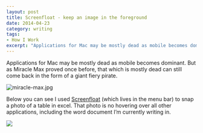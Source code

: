 ```yaml
---
layout: post
title: Screenfloat - keep an image in the foreground
date: 2014-04-23
category: writing
tags:
- How I Work
excerpt: "Applications for Mac may be mostly dead as mobile becomes dominant. But as Miracle Max proved once before, that which is mostly dead can still come back in the form of a giant fiery pirate. Below you can see I used"
---
```


Applications for Mac may be mostly dead as mobile becomes dominant. But as Miracle Max proved once before, that which is mostly dead can still come back in the form of a giant fiery pirate.

![miracle-max.jpg](http://postachio-images.s3-website-us-east-1.amazonaws.com/689ba222420a8fecfc95eec7daf25d3a.jpg)

Below you can see I used [Screenfloat](http://www.screenfloatapp.com/) (which lives in the menu bar) to snap a photo of a table in excel. That photo is no hovering over all other applications, including the word document I’m currently writing in.

![](http://postachio-images.s3-website-us-east-1.amazonaws.com/942f3d1dfda7ce8bba7dde518bb8465c.png)
